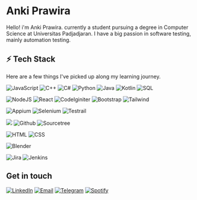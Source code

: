 # Anki Prawira
Hello! i'm Anki Prawira. currently a student pursuing a degree in Computer Science at Universitas Padjadjaran. I have a big passion in software testing, mainly automation testing. 

## ⚡ Tech Stack
Here are a few things I've picked up along my learning journey.


![JavaScript](https://img.shields.io/badge/JavaScript-F7DF1E?style=for-the-badge&logo=javascript&logoColor=black) ![C++](	https://img.shields.io/badge/C%2B%2B-00599C?style=for-the-badge&logo=c%2B%2B&logoColor=white) ![C#](https://img.shields.io/badge/C%23-239120?style=for-the-badge&logo=c-sharp&logoColor=white) ![Python](https://img.shields.io/badge/Python-FFD43B?style=for-the-badge&logo=python&logoColor=blue) ![Java](https://img.shields.io/badge/Java-ED8B00?style=for-the-badge&logo=java&logoColor=white) ![Kotlin](https://img.shields.io/badge/Kotlin-0095D5?&style=for-the-badge&logo=kotlin&logoColor=white) ![SQL](https://img.shields.io/badge/SQL-005C84?style=for-the-badge&logo=mysql&logoColor=white)
  
![NodeJS](https://img.shields.io/badge/Node.js-43853D?style=for-the-badge&logo=node.js&logoColor=white) ![React](https://img.shields.io/badge/React-20232A?style=for-the-badge&logo=react&logoColor=61DAFB) ![CodeIginiter](https://img.shields.io/badge/Codeigniter-EF4223?style=for-the-badge&logo=codeigniter&logoColor=white) ![Bootstrap](https://img.shields.io/badge/Bootstrap-563D7C?style=for-the-badge&logo=bootstrap&logoColor=white) ![Tailwind](https://img.shields.io/badge/Tailwind_CSS-38B2AC?style=for-the-badge&logo=tailwind-css&logoColor=white) 

![Appium](https://i.ibb.co/7vQvPf1/Appium-662d91-2.png) ![Selenium](https://img.shields.io/badge/Selenium-43B02A?style=for-the-badge&logo=Selenium&logoColor=white) ![Testrail](https://i.ibb.co/dKtPbsW/testrail-0e3754.png)

 ![](https://img.shields.io/badge/git%20-%23F05033.svg?&style=for-the-badge&logo=git&logoColor=white)  ![Github](https://img.shields.io/badge/github%20-%23121011.svg?&style=for-the-badge&logo=github&logoColor=white) ![Sourcetree](	https://img.shields.io/badge/Sourcetree-0052CC?style=for-the-badge&logo=Sourcetree&logoColor=white)
 
 ![HTML](https://img.shields.io/badge/HTML5-E34F26?style=for-the-badge&logo=html5&logoColor=white) ![CSS](https://img.shields.io/badge/CSS-239120?&style=for-the-badge&logo=css3&logoColor=white)
 
 ![Blender](https://img.shields.io/badge/blender%20-%23F5792A.svg?&style=for-the-badge&logo=blender&logoColor=white)
 
![Jira](https://img.shields.io/badge/Jira-0052CC?style=for-the-badge&logo=Jira&logoColor=white) ![Jenkins](https://img.shields.io/badge/Jenkins-D24939?style=for-the-badge&logo=Jenkins&logoColor=white)

## Get in touch
[![LinkedIn](https://img.shields.io/badge/LinkedIn-000?style=flat&logoColor=blue&logo=linkedin)](https://www.linkedin.com/in/ankiprawira/)
[![Email](https://img.shields.io/badge/Email-000?style=flat&logo=gmail)](mailto:ankiprawira@gmail.com)
[![Telegram](https://img.shields.io/badge/Telegram-000?style=flat&logo=telegram)](https://t.me/ankiprawira)
[![Spotify](https://img.shields.io/badge/Spotify-000?&style=flat&logo=spotify)](https://open.spotify.com/user/ankiprawira)
